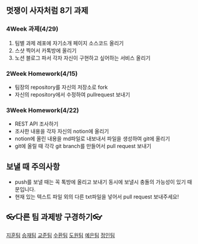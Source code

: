 ## 멋쟁이 사자처럼 8기 과제
### 4Week 과제(4/29)
1. 팀별 과제 레포에 자기소개 페이지 소스코드 올리기
2. 스샷 찍어서 카톡방에 올리기
3. 노션 블로그 파서 각자 자신이 구현하고 싶어하는 서비스 올리기

### 2Week Homework(4/15)
- 팀장의 repository를 자신의 저장소로 fork
- 자신의 repository에서 수정하여 pullrequest 보내기

### 3Week Homework(4/22)
- REST API 조사하기
- 조사한 내용을 각자 자신의 notion에 올리기
- notion에 올린 내용을 md파일로 내보내서 파일을 생성하여 git에 올리기
- git에 올릴 때 각각 git branch를 만들어서 pull request 보내기

## 보낼 때 주의사항
- push를 보낼 때는 꼭 톡방에 올리고 보내기 동시에 보낼시 충돌의 가능성이 있기 때문입니다.
- 현재 있는 텍스트 파일 외의 다른 txt파일을 넣어서 pull request 보내주세요!

## 👓다른 팀 과제방 구경하기👓
[지훈팀](https://github.com/kkangjee/likelion8_github_assignment)
[승재팀](https://github.com/msj0319/likelion8_github_assignment)
[교준팀](https://github.com/jkjan/Quentin)
[수환팀](https://github.com/ys012313/likelion8_github_assignment)
[도원팀](https://github.com/devdw98/likelion8th_assignment)
[예은팀](https://github.com/KimYeeun99/Likelion_hw)
[정인팀](https://github.com/jeongiin/LikelionAssignment)
